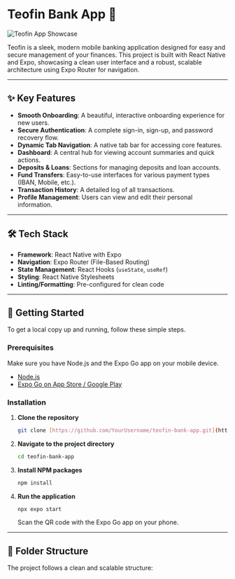 # Teofin Bank App 🏦

![Teofin App Showcase](assets/img.avif)

Teofin is a sleek, modern mobile banking application designed for easy and secure management of your finances. This project is built with React Native and Expo, showcasing a clean user interface and a robust, scalable architecture using Expo Router for navigation.

---

## ✨ Key Features

-   **Smooth Onboarding**: A beautiful, interactive onboarding experience for new users.
-   **Secure Authentication**: A complete sign-in, sign-up, and password recovery flow.
-   **Dynamic Tab Navigation**: A native tab bar for accessing core features.
-   **Dashboard**: A central hub for viewing account summaries and quick actions.
-   **Deposits & Loans**: Sections for managing deposits and loan accounts.
-   **Fund Transfers**: Easy-to-use interfaces for various payment types (IBAN, Mobile, etc.).
-   **Transaction History**: A detailed log of all transactions.
-   **Profile Management**: Users can view and edit their personal information.

---

## 🛠️ Tech Stack

-   **Framework**: React Native with Expo
-   **Navigation**: Expo Router (File-Based Routing)
-   **State Management**: React Hooks (`useState`, `useRef`)
-   **Styling**: React Native Stylesheets
-   **Linting/Formatting**: Pre-configured for clean code

---

## 🚀 Getting Started

To get a local copy up and running, follow these simple steps.

### Prerequisites

Make sure you have Node.js and the Expo Go app on your mobile device.

-   [Node.js](https://nodejs.org/)
-   [Expo Go on App Store / Google Play](https://expo.dev/go)

### Installation

1.  **Clone the repository**
    ```sh
    git clone [https://github.com/YourUsername/teofin-bank-app.git](https://github.com/YourUsername/teofin-bank-app.git)
    ```
2.  **Navigate to the project directory**
    ```sh
    cd teofin-bank-app
    ```
3.  **Install NPM packages**
    ```sh
    npm install
    ```
4.  **Run the application**
    ```sh
    npx expo start
    ```
    Scan the QR code with the Expo Go app on your phone.

---

## 📁 Folder Structure

The project follows a clean and scalable structure:
